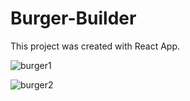 # Burger-Builder
This project was created with React App.

![burger1](https://user-images.githubusercontent.com/56932618/84696067-90392800-af54-11ea-8844-799e6324a834.PNG)

![burger2](https://user-images.githubusercontent.com/56932618/84696075-94fddc00-af54-11ea-86b2-e737f1c141e8.PNG)
